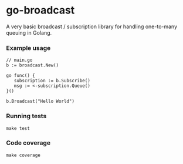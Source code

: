 # go-broadcast

A very basic broadcast / subscription library for handling one-to-many queuing in Golang.

### Example usage
```
// main.go
b := broadcast.New()

go func() {
   subscription := b.Subscribe()
   msg := <-subscription.Queue()
}()

b.Broadcast("Hello World")

```

### Running tests

```
make test
```

### Code coverage

```
make coverage
```
